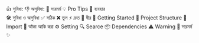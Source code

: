 👍 সুবিধা:
👎 অসুবিধা:
📌 সারমর্ম
💡 Pro Tips
🚀 ব্যবহার  
🛠️ সুবিধা ও অসুবিধা
✅ সঠিক
❌ ভুল
⚡ দ্রুত
🐢 ধীর
🏁 Getting Started
📂 Project Structure
🔧 Import 
🎨 আঁকা আকি করা
⚙️ Setting
🔍 Searce
📦 Dependencies 
⚠️ Warning 
📌 সারমর্ম
✨ 